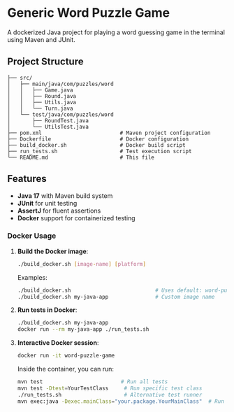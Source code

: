 # Generic Word Puzzle Game

A dockerized Java project for playing a word guessing game in the terminal using Maven and JUnit.

## Project Structure
```
├── src/
│   ├── main/java/com/puzzles/word
│   │   ├── Game.java
│   │   ├── Round.java
│   │   ├── Utils.java
│   │   └── Turn.java
│   └── test/java/com/puzzles/word
│       ├── RoundTest.java
│       └── UtilsTest.java
├── pom.xml                         # Maven project configuration
├── Dockerfile                      # Docker configuration
├── build_docker.sh                 # Docker build script
├── run_tests.sh                    # Test execution script
└── README.md                       # This file
```

## Features

- **Java 17** with Maven build system
- **JUnit** for unit testing
- **AssertJ** for fluent assertions
- **Docker** support for containerized testing

### Docker Usage

1. **Build the Docker image**:

   ```bash
   ./build_docker.sh [image-name] [platform]
   ```

   Examples:

   ```bash
   ./build_docker.sh                           # Uses default: word-puzzle-game
   ./build_docker.sh my-java-app               # Custom image name
   ```

2. **Run tests in Docker**:

   ```bash
   ./build_docker.sh my-java-app
   docker run --rm my-java-app ./run_tests.sh
   ```

3. **Interactive Docker session**:

   ```bash
   docker run -it word-puzzle-game
   ```

   Inside the container, you can run:

   ```bash
   mvn test                         # Run all tests
   mvn test -Dtest=YourTestClass     # Run specific test class
   ./run_tests.sh                    # Alternative test runner
   mvn exec:java -Dexec.mainClass="your.package.YourMainClass"  # Run app
   ```